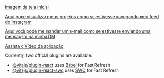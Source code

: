 [Imagem da tela inicial](./src/assets/For-Readme/Tela%20inicial.jpeg)

[Aqui pode visualizar meus projetos como se estivesse navegando meu feed do instagram](./src/assets/For-Readme/feed%20de%20projetos.jpeg)

[Aqui você pode me mandar um e-mail como se estivesse enviando uma mensagem na minha DM](./src/assets/For-Readme/Dm(envia%20e-mail).jpeg)

[Assista o Vídeo da aplicação](./src/assets/For-Readme/screen_InstaPortifólio.mp4)

Currently, two official plugins are available:

- [@vitejs/plugin-react](https://github.com/vitejs/vite-plugin-react/blob/main/packages/plugin-react/README.md) uses [Babel](https://babeljs.io/) for Fast Refresh
- [@vitejs/plugin-react-swc](https://github.com/vitejs/vite-plugin-react-swc) uses [SWC](https://swc.rs/) for Fast Refresh

 